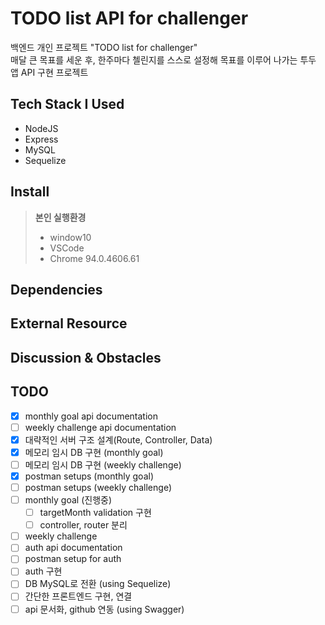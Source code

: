 # TODO list API for challenger

백엔드 개인 프로젝트 "TODO list for challenger"<br>
매달 큰 목표를 세운 후, 한주마다 첼린지를 스스로 설정해 목표를 이루어 나가는 투두 앱 API 구현 프로젝트

## Tech Stack I Used

- NodeJS
- Express
- MySQL
- Sequelize

## Install

> **본인 실행환경**
>
> - window10
> - VSCode
> - Chrome 94.0.4606.61

## Dependencies

## External Resource

## Discussion & Obstacles

## TODO

- [x] monthly goal api documentation
- [ ] weekly challenge api documentation
- [x] 대략적인 서버 구조 설계(Route, Controller, Data)
- [x] 메모리 임시 DB 구현 (monthly goal)
- [ ] 메모리 임시 DB 구현 (weekly challenge)
- [x] postman setups (monthly goal)
- [ ] postman setups (weekly challenge)
- [ ] monthly goal (진행중)
  - [ ] targetMonth validation 구현
  - [ ] controller, router 분리
- [ ] weekly challenge
- [ ] auth api documentation
- [ ] postman setup for auth
- [ ] auth 구현
- [ ] DB MySQL로 전환 (using Sequelize)
- [ ] 간단한 프론트엔드 구현, 연결
- [ ] api 문서화, github 연동 (using Swagger)
